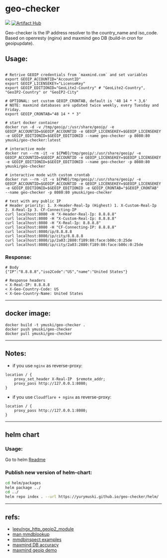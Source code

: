 # geo-checker
[![](https://img.shields.io/docker/pulls/ymuski/geo-checker?style=flat-square)](https://hub.docker.com/r/ymuski/geo-checker)
[![Artifact Hub](https://img.shields.io/endpoint?url=https://artifacthub.io/badge/repository/geo-checker)](https://artifacthub.io/packages/search?repo=geo-checker)

Geo-checker is the IP address resolver to the country_name and iso_code.
Based on openresty (nginx) and maxmind geo DB (build-in cron for geoipupdate).


## Usage:

```shell

# Retrive GEOIP credentials from `maxmind.com` and set variables
export GEOIP_ACCOUNTID="AccountID"
export GEOIP_LICENSEKEY="LicenseKey"
export GEOIP_EDITIONID="GeoLite2-Country" # "GeoLite2-Country", "GeoIP2-Country" or "GeoIP2-City"

# OPTIONAL: set custom GEOIP_CRONTAB, default is '48 14 * * 3,6'
# NOTE: maxmind databases are updated twice weekly, every Tuesday and Friday.
export GEOIP_CRONTAB="48 14 * * 3"

# start docker container
docker run -d -v /tmp/geoip/:/usr/share/geoip/ -e GEOIP_ACCOUNTID=$GEOIP_ACCOUNTID -e GEOIP_LICENSEKEY=$GEOIP_LICENSEKEY -e GEOIP_EDITIONID=$GEOIP_EDITIONID --name geo-checker -p 8080:80 ymuski/geo-checker:latest

# interactive mode
docker run --rm -it -v ${PWD}/tmp/geoip/:/usr/share/geoip/ -e GEOIP_ACCOUNTID=$GEOIP_ACCOUNTID -e GEOIP_LICENSEKEY=$GEOIP_LICENSEKEY -e GEOIP_EDITIONID=$GEOIP_EDITIONID --name geo-checker -p 8080:80 ymuski/geo-checker

# interactive mode with custom crontab
docker run --rm -it -v ${PWD}/tmp/geoip/:/usr/share/geoip/ -e GEOIP_ACCOUNTID=$GEOIP_ACCOUNTID -e GEOIP_LICENSEKEY=$GEOIP_LICENSEKEY -e GEOIP_EDITIONID=$GEOIP_EDITIONID -e GEOIP_CRONTAB="$GEOIP_CRONTAB" --name geo-checker -p 8080:80 ymuski/geo-checker

# test with any public IP
# Header priority: 1. X-Header-Real-Ip (Highest) 1. X-Custom-Real-Ip 2. X-Real-Ip 3. CF-Connecting-IP
curl localhost:8080 -H "X-Header-Real-Ip: 8.8.8.8"
curl localhost:8080 -H "X-Custom-Real-Ip: 8.8.8.8"
curl localhost:8080 -H "X-Real-Ip: 8.8.8.8"
curl localhost:8080 -H "CF-Connecting-IP: 8.8.8.8"
curl localhost:8080/ip/8.8.8.8
curl localhost:8080/ip/city/8.8.8.8
curl localhost:8080/ip/2a03:2880:f189:80:face:b00c:0:25de
curl localhost:8080/ip/city/2a03:2880:f189:80:face:b00c:0:25de

```

### Response:
```
# Body
{"IP":"8.8.8.8","iso2Code":"US","name":"United States"}

# Response headers
< X-Real-IP: 8.8.8.8
< X-Geo-Country-Code: US
< X-Geo-Country-Name: United States

```

---
## docker image:
```shell
docker build -t ymuski/geo-checker .
docker push ymuski/geo-checker
docker pull ymuski/geo-checker
```

---
## Notes:
- if you use `nginx` as reverse-proxy:
```shell
location / {
    proxy_set_header X-Real-IP  $remote_addr;
    proxy_pass http://127.0.0.1:8080;
}
```
- if you use `Cloudflare + nginx` as reverse-proxy:
```shell
location / {
    proxy_pass http://127.0.0.1:8080;
}
```

---
## helm chart

### Usage:
Go to helm [Readme](helm/README.md#Usage)

### Publish new version of helm-chart:
```sh
cd helm/packages
helm package ../
cd ../
helm repo index . --url https://yurymuski.github.io/geo-checker/helm/
```

---
## refs:
* [leev/ngx_http_geoip2_module](https://github.com/leev/ngx_http_geoip2_module)
* [man mmdblookup](https://maxmind.github.io/libmaxminddb/mmdblookup.html)
* [mmdbinspect examples](https://github.com/maxmind/mmdbinspect?tab=readme-ov-file#examples)
* [maxmind DB accuracy](https://www.maxmind.com/en/geoip2-city-accuracy-comparison)
* [maxmind geoip demo](https://www.maxmind.com/en/geoip-web-services-demo)
